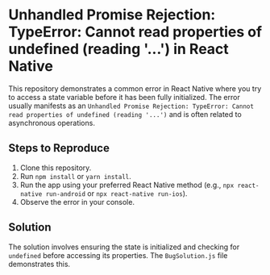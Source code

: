 # Unhandled Promise Rejection: TypeError: Cannot read properties of undefined (reading '...') in React Native

This repository demonstrates a common error in React Native where you try to access a state variable before it has been fully initialized.  The error usually manifests as an `Unhandled Promise Rejection: TypeError: Cannot read properties of undefined (reading '...')` and is often related to asynchronous operations.

## Steps to Reproduce

1. Clone this repository.
2. Run `npm install` or `yarn install`.
3. Run the app using your preferred React Native method (e.g., `npx react-native run-android` or `npx react-native run-ios`).
4. Observe the error in your console.

## Solution

The solution involves ensuring the state is initialized and checking for `undefined` before accessing its properties.  The `BugSolution.js` file demonstrates this.